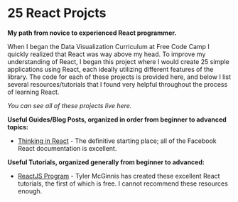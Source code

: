 # 25 React Projcts

**My path from novice to experienced React programmer.**

When I began the Data Visualization Curriculum at Free Code Camp I quickly realized that React was way above my head. To improve my understanding of React, I began this project where I would create 25 simple applications using React, each ideally utilizing different features of the library. The code for each of these projects is provided here, and below I list several resources/tutorials that I found very helpful throughout the process of learning React.

*You can see all of these projects live here.*

**Useful Guides/Blog Posts, organized in order from beginner to advanced topics:**
* [Thinking in React](https://facebook.github.io/react/docs/thinking-in-react.html) - The definitive starting place; all of the Facebook React documentation is excellent.



**Useful Tutorials, organized generally from beginner to advanced:**
* [ReactJS Program](http://www.reactjsprogram.com/) - Tyler McGinnis has created these excellent React tutorials, the first of which is free. I cannot recommend these resources enough.
